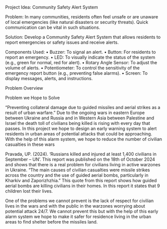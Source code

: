Project Idea: Community Safety Alert System

Problem:
In many communities, residents often feel unsafe or are unaware of local emergencies (like natural disasters or security threats). Quick communication can be vital in such situations.

Solution:
Develop a Community Safety Alert System that allows residents to report emergencies or safety issues and receive alerts.

Components Used:
•	Buzzer: To signal an alert.
•	Button: For residents to report an emergency.
•	LED: To visually indicate the status of the system (e.g., green for normal, red for alert).
•	Rotary Angle Sensor: To adjust the volume of alerts.
•	Potentiometer: To control the sensitivity of the emergency report button (e.g., preventing false alarms).
•	Screen: To display messages, alerts, and instructions.

Problem Overview

Problem we Hope to Solve

“Preventing collateral damage due to guided missiles and aerial strikes as a result of urban warfare.”
Due to the ongoing wars in eastern Europe between Ukraine and Russia and in Western Asia between Palestine and Israel the death toll of civilians being killed is rising with every day that passes. In this project we hope to design an early warning system to alert residents in urban areas of potential attacks that could be approaching. With the help of this alarm system, we hope to reduce the number of civilian casualties in these wars

Pravada, UP. (2024). ‘Russians killed and injured at least 1,400 civilians in September – UN’.
This report was published on the 18th of October 2024 and shows that there is a real problem for civilians living in active warzones in Ukraine.
“The main causes of civilian casualties were missile strikes across the country and the use of guided aerial bombs, particularly in Kharkiv and Zaporizhzhia.” This quote from this report shows how guided aerial bombs are killing civilians in their homes. In this report it states that 9 children lost their lives. 

One of the problems we cannot prevent is the lack of respect for civilian lives in the wars and with the public in the warzones worrying about potential attack 24/7. We cannot prevent this but with the help of this early alarm system we hope to make it safer for residence living in the urban areas to find shelter before the missiles land. 
